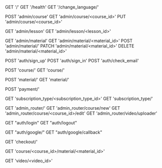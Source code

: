 GET '/'
GET '/health'
GET '/change_language/<language>'

POST 'admin/course'
GET 'admin/course/<course_id>'
PUT 'admin/course/<course_id>'

GET 'admin/lesson'
GET 'admin/lesson/<lesson_id>'

GET 'admin/material'
GET 'admin/material/<material_id>'
POST 'admin/material/'
PATCH 'admin/material/<material_id>'
DELETE 'admin/material/<material_id>'

POST 'auth/sign_up'
POST 'auth/sign_in'
POST 'auth/check_email'

POST 'course/'
GET 'course/'

POST 'material/'
GET 'material/'

POST 'payment/'

GET 'subscription_type/<subscription_type_id>'
GET 'subscription_type/'

GET 'admin_router/'
GET 'admin_router/course/new'
GET 'admin_router/course/<course_id>/edit'
GET 'admin_router/video/uploader'

GET "auth/login"
GET "auth/logout"

GET "auth/google/"
GET "auth/google/callback"

GET 'checkout/'

GET 'course/<course_id>/material/<material_id>'

GET 'video/<video_id>'

